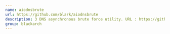 ```yaml
---
name: aiodnsbrute
url: https://github.com/blark/aiodnsbrute
description: 3 DNS asynchronous brute force utility. URL : https://github.com/blark/aiodnsbrute Groups : blackarch blackarch-recon
group: blackarch
---
```

